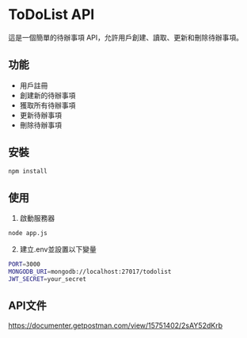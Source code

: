 # ToDoList API

這是一個簡單的待辦事項 API，允許用戶創建、讀取、更新和刪除待辦事項。

## 功能

- 用戶註冊
- 創建新的待辦事項
- 獲取所有待辦事項
- 更新待辦事項
- 刪除待辦事項

## 安裝

  ```bash
  npm install
  ```

## 使用

1. 啟動服務器
  ```bash
  node app.js
  ```
2. 建立.env並設置以下變量
  ```bash
  PORT=3000
  MONGODB_URI=mongodb://localhost:27017/todolist
  JWT_SECRET=your_secret
  ```

## API文件

https://documenter.getpostman.com/view/15751402/2sAY52dKrb